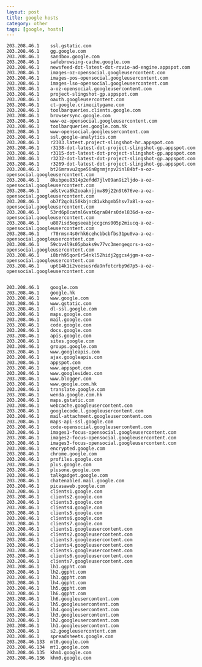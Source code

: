 ```yaml
---
layout: post
title: google hosts
category: other
tags: [google, hosts]
---
```



    203.208.46.1    ssl.gstatic.com
    203.208.46.1    gg.google.com
    203.208.46.1    sandbox.google.com
    203.208.46.1    safebrowsing-cache.google.com
    203.208.46.1    newsfeed-dot-latest-dot-rovio-ad-engine.appspot.com
    203.208.46.1    images-oz-opensocial.googleusercontent.com
    203.208.46.1    images-pos-opensocial.googleusercontent.com
    203.208.46.1    images-lso-opensocial.googleusercontent.com
    203.208.46.1    a-oz-opensocial.googleusercontent.com
    203.208.46.1    project-slingshot-gp.appspot.com
    203.208.46.1    oauth.googleusercontent.com
    203.208.46.1    ct-google.crimecitygame.com
    203.208.46.1    toolbarqueries.clients.google.com
    203.208.46.1    browsersync.google.com
    203.208.46.1    www-oz-opensocial.googleusercontent.com
    203.208.46.1    toolbarqueries.google.com.hk
    203.208.46.1    www-opensocial.googleusercontent.com
    203.208.46.1    ssl.google-analytics.com
    203.208.46.1    r2303.latest.project-slingshot-hr.appspot.com
    203.208.46.1    r3138-dot-latest-dot-project-slingshot-gp.appspot.com
    203.208.46.1    r3115-dot-latest-dot-project-slingshot-gp.appspot.com
    203.208.46.1    r3232-dot-latest-dot-project-slingshot-gp.appspot.com
    203.208.46.1    r3269-dot-latest-dot-project-slingshot-gp.appspot.com
    203.208.46.1    bt26mravu2qpe56n8gnmjnpv2inl84bf-a-oz-opensocial.googleusercontent.com
    203.208.46.1    8kubpeu8314p2efdd7jlv09an9i2ljdo-a-oz-opensocial.googleusercontent.com
    203.208.46.1    adstvca8k2ooaknjjmv89j22n9t676ve-a-oz-opensocial.googleusercontent.com
    203.208.46.1    ob7f2qc0i50kbjnc81vkhgmb5hsv7a8l-a-oz-opensocial.googleusercontent.com
    203.208.46.1    53rd6p0catml6vat6qra84rs0del836d-a-oz-opensocial.googleusercontent.com
    203.208.46.1    u807isd5egseeabjccgcns005p2miucq-a-oz-opensocial.googleusercontent.com
    203.208.46.1    r70rmsn4s0rhk6cehcbbcbfbs31pu0va-a-oz-opensocial.googleusercontent.com
    203.208.46.1    59cbv4l9s05pbaks9v77vc3mengeqors-a-oz-opensocial.googleusercontent.com
    203.208.46.1    i8brh95qor6r54nkl52hidj2ggcs4jgm-a-oz-opensocial.googleusercontent.com
    203.208.46.1    upt14k1i2veesusrda9nfotcrbp9d7p5-a-oz-opensocial.googleusercontent.com


    203.208.46.1    google.com
    203.208.46.1    google.hk
    203.208.46.1    www.google.com
    203.208.46.1    www.gstatic.com
    203.208.46.1    dl-ssl.google.com
    203.208.46.1    maps.google.com
    203.208.46.1    mail.google.com
    203.208.46.1    code.google.com
    203.208.46.1    docs.google.com
    203.208.46.1    apis.google.com
    203.208.46.1    sites.google.com
    203.208.46.1    groups.google.com
    203.208.46.1    www.googleapis.com
    203.208.46.1    ajax.googleapis.com
    203.208.46.1    appspot.com
    203.208.46.1    www.appspot.com
    203.208.46.1    www.googlevideo.com
    203.208.46.1    www.blogger.com
    203.208.46.1    www.google.com.hk
    203.208.46.1    translate.google.com
    203.208.46.1    wenda.google.com.hk
    203.208.46.1    maps.gstatic.com
    203.208.46.1    webcache.googleusercontent.com
    203.208.46.1    googlecode.l.googleusercontent.com
    203.208.46.1    mail-attachment.googleusercontent.com
    203.208.46.1    maps-api-ssl.google.com
    203.208.46.1    code-opensocial.googleusercontent.com
    203.208.46.1    images1-focus-opensocial.googleusercontent.com
    203.208.46.1    images2-focus-opensocial.googleusercontent.com
    203.208.46.1    images3-focus-opensocial.googleusercontent.com
    203.208.46.1    encrypted.google.com
    203.208.46.1    chrome.google.com
    203.208.46.1    profiles.google.com
    203.208.46.1    plus.google.com
    203.208.46.1    plusone.google.com
    203.208.46.1    talkgadget.google.com
    203.208.46.1    chatenabled.mail.google.com
    203.208.46.1    picasaweb.google.com
    203.208.46.1    clients1.google.com
    203.208.46.1    clients2.google.com
    203.208.46.1    clients3.google.com
    203.208.46.1    clients4.google.com
    203.208.46.1    clients5.google.com
    203.208.46.1    clients6.google.com
    203.208.46.1    clients7.google.com
    203.208.46.1    clients1.googleusercontent.com
    203.208.46.1    clients2.googleusercontent.com
    203.208.46.1    clients3.googleusercontent.com
    203.208.46.1    clients4.googleusercontent.com
    203.208.46.1    clients5.googleusercontent.com
    203.208.46.1    clients6.googleusercontent.com
    203.208.46.1    clients7.googleusercontent.com
    203.208.46.1    lh1.ggpht.com
    203.208.46.1    lh2.ggpht.com
    203.208.46.1    lh3.ggpht.com
    203.208.46.1    lh4.ggpht.com
    203.208.46.1    lh5.ggpht.com
    203.208.46.1    lh6.ggpht.com
    203.208.46.1    lh6.googleusercontent.com
    203.208.46.1    lh5.googleusercontent.com
    203.208.46.1    lh4.googleusercontent.com
    203.208.46.1    lh3.googleusercontent.com
    203.208.46.1    lh2.googleusercontent.com
    203.208.46.1    lh1.googleusercontent.com
    203.208.46.1    s2.googleusercontent.com
    203.208.46.1    spreadsheets.google.com
    203.208.46.133  mt0.google.com
    203.208.46.134  mt1.google.com
    203.208.46.135  khm1.google.com
    203.208.46.136  khm0.google.com
